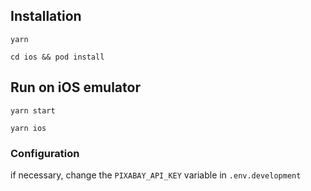 ## Installation
```yarn```

```cd ios && pod install```

## Run on iOS emulator
```yarn start```

```yarn ios```

### Configuration
if necessary, change the `PIXABAY_API_KEY` variable in `.env.development`
